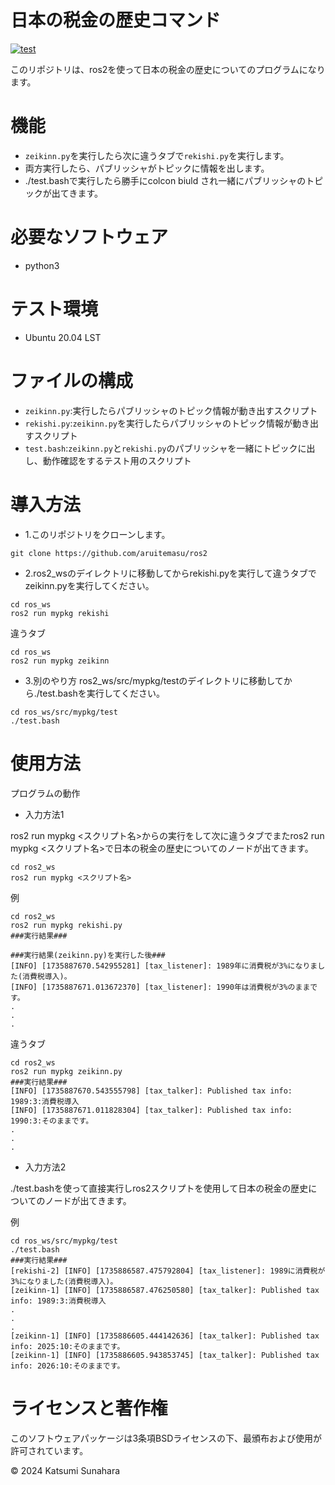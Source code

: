 # 日本の税金の歴史コマンド
[![test](https://github.com/aruitemasu/ros2/actions/workflows/test.yml/badge.svg?branch=main)](https://github.com/aruitemasu/ros2/actions/workflows/test.yml)

このリポジトリは、ros2を使って日本の税金の歴史についてのプログラムになります。

# 機能

- ```zeikinn.py```を実行したら次に違うタブで```rekishi.py```を実行します。
- 両方実行したら、パブリッシャがトピックに情報を出します。
- ./test.bashで実行したら勝手にcolcon biuld され一緒にパブリッシャのトピックが出てきます。

# 必要なソフトウェア

- python3

# テスト環境
- Ubuntu 20.04 LST

# ファイルの構成
- ```zeikinn.py```:実行したらパブリッシャのトピック情報が動き出すスクリプト
- ```rekishi.py```:```zeikinn.py```を実行したらパブリッシャのトピック情報が動き出すスクリプト
- ```test.bash```:```zeikinn.py```と```rekishi.py```のパブリッシャを一緒にトピックに出し、動作確認をするテスト用のスクリプト

# 導入方法
- 1.このリポジトリをクローンします。

```
git clone https://github.com/aruitemasu/ros2
```

- 2.ros2_wsのデイレクトリに移動してからrekishi.pyを実行して違うタブでzeikinn.pyを実行してください。

```
cd ros_ws
ros2 run mypkg rekishi
```
違うタブ
```
cd ros_ws
ros2 run mypkg zeikinn
```

- 3.別のやり方 ros2_ws/src/mypkg/testのデイレクトリに移動してから./test.bashを実行してください。

```
cd ros_ws/src/mypkg/test
./test.bash
```
# 使用方法
プログラムの動作
- 入力方法1

ros2 run mypkg <スクリプト名>からの実行をして次に違うタブでまたros2 run mypkg <スクリプト名>で日本の税金の歴史についてのノードが出てきます。

```
cd ros2_ws
ros2 run mypkg <スクリプト名>
```

例

```
cd ros2_ws
ros2 run mypkg rekishi.py
###実行結果###

###実行結果(zeikinn.py)を実行した後###
[INFO] [1735887670.542955281] [tax_listener]: 1989年に消費税が3%になりました(消費税導入)。
[INFO] [1735887671.013672370] [tax_listener]: 1990年は消費税が3%のままです。
.
.
.
```

違うタブ

```
cd ros2_ws
ros2 run mypkg zeikinn.py
###実行結果###
[INFO] [1735887670.543555798] [tax_talker]: Published tax info: 1989:3:消費税導入
[INFO] [1735887671.011828304] [tax_talker]: Published tax info: 1990:3:そのままです。
.
.
.
```

- 入力方法2

./test.bashを使って直接実行しros2スクリプトを使用して日本の税金の歴史についてのノードが出てきます。

例

```
cd ros_ws/src/mypkg/test
./test.bash
###実行結果###
[rekishi-2] [INFO] [1735886587.475792804] [tax_listener]: 1989に消費税が3%になりました(消費税導入)。
[zeikinn-1] [INFO] [1735886587.476250580] [tax_talker]: Published tax info: 1989:3:消費税導入
.
.
.
[zeikinn-1] [INFO] [1735886605.444142636] [tax_talker]: Published tax info: 2025:10:そのままです。
[zeikinn-1] [INFO] [1735886605.943853745] [tax_talker]: Published tax info: 2026:10:そのままです。
```

# ライセンスと著作権

このソフトウェアパッケージは3条項BSDライセンスの下、最頒布および使用が許可されています。

© 2024 Katsumi Sunahara

